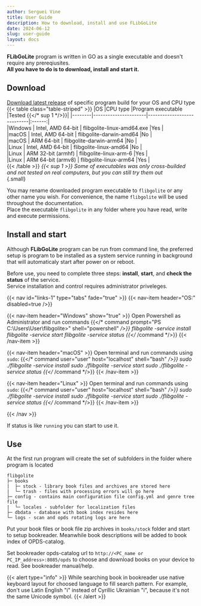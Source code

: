 ```yaml
---
author: Serguei Vine
title: User Guide
description: How to download, install and use FLibGoLite
date: 2024-06-12
slug: user-guide
layout: docs
---
```

__FLibGoLite__ program is written in GO as a single executable and doesn't require any prereqiusites.  
__All you have to do is to download, install and start it.__

##  Download
[Download latest release](https://github.com/vinser/flibgolite/releases/tag/v2.0.0) of specific program build for your OS and CPU type  
{{< table class="table-striped" >}}
|OS      |CPU type              |Program executable          |Tested {{</* sup 1 */>}}|
|--------|----------------------|----------------------------|:------:|  
|Windows | Intel, AMD 64-bit    | flibgolite-linux-amd64.exe |Yes     |  
|macOS   | Intel, AMD 64-bit    | flibgolite-darwin-amd64    |No      |  
|macOS   | ARM 64-bit           | flibgolite-darwin-arm64    |No      |  
|Linux   | Intel, AMD 64-bit    | flibgolite-linux-amd64     |No      |  
|Linux   | ARM 32-bit (armhf)   | flibgolite-linux-arm-6     |Yes     |  
|Linux   | ARM 64-bit (armv8)   | flibgolite-linux-arm64     |Yes     |  
{{< /table >}}
_{{< sup 1 >}} Some of executables was only cross-builded and not tested on real computers, but you can still try them out_  
{.small}

You may rename downloaded program executable to `flibgolite` or any other name you wish. For convenience, the name `flibgolite` will be used throughout the documentation.  
Place the executable `flibgolite` in any folder where you have read, write and execute permissions.

## Install and start
Although __FLibGoLite__ program can be run from command line, the preferred setup is program to be installed as a system service running in background that will automaticaly start after power on or reboot.

Before use, you need to complete three steps: __install__, __start__, and __check the status__ of the service.  
Service installation and control requires administrator priveleges.   

{{< nav id="links-1" type="tabs" fade="true" >}}
{{< nav-item header="OS:" disabled=true />}}

{{< nav-item header="Windows" show="true" >}}
Open Powershell as Administrator and run commands
{{</* command prompt="PS C:\Users\User\flibgolite>" shell="powershell" */>}}
  flibgolite -service install
  flibgolite -service start
  flibgolite -service status
{{</* /command */>}}
{{< /nav-item >}}

{{< nav-item header="macOS" >}}
Open terminal and run commands using `sudo`:
{{</* command user="user" host="localhost" shell="bash" */>}}
  sudo ./flibgolite -service install
  sudo ./flibgolite -service start
  sudo ./flibgolite -service status
{{</* /command */>}}
{{< /nav-item >}}

{{< nav-item header="Linux" >}}
Open terminal and run commands using `sudo`:
{{</* command user="user" host="localhost" shell="bash" */>}}
  sudo ./flibgolite -service install
  sudo ./flibgolite -service start
  sudo ./flibgolite -service status
{{</* /command */>}}
{{< /nav-item >}}

{{< /nav >}}

If status is like `running` you can start to use it.

## Use
At the first run program will create the set of subfolders in the folder where program is located  
```console
flibgolite
├─ books  
|  ├─ stock - library book files and archives are stored here
|  └─ trash - files with processing errors will go here
├─ config - contains main configuration file config.yml and genre tree file
|  └─ locales - subfolder for localization files 
├─ dbdata - database with book index resides here
└─ logs - scan and opds rotating logs are here
```
Put your book files or book file zip archives in `books/stock` folder and start to setup bookreader. Meanwhile book descriptions will be added to book index of OPDS-catalog.

Set bookreader opds-catalog url to `http://<PC_name or PC_IP_address>:8085/opds` to choose and download books on your device to read. See bookreader manual/help.

{{< alert type="info" >}}
While searching book in bookreader use native keyboard layout for choosed language to fill search pattern. For example, don't use Latin English "i" instead of Cyrillic Ukrainian "i", because it's not the same Unicode symbol. 
{{< /alert >}}